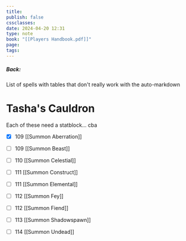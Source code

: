 ```yaml
---
title: 
publish: false
cssclasses: 
date: 2024-04-20 12:31
type: note
book: "[[Players Handbook.pdf]]"
page: 
tags:
---
```

##### Back: 

List of spells with tables that don't really work with the auto-markdown

# Tasha's Cauldron
Each of these need a statblock... cba

- [x] 109 [[Summon Aberration]]
- [ ] 109 [[Summon Beast]]
- [ ] 110 [[Summon Celestial]]
- [ ] 111 [[Summon Construct]]
- [ ] 111 [[Summon Elemental]]
- [ ] 112 [[Summon Fey]]
- [ ] 112 [[Summon Fiend]]
- [ ] 113 [[Summon Shadowspawn]]
- [ ] 114 [[Summon Undead]]

